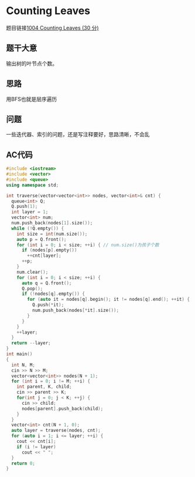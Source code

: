# Counting Leaves
题目链接[1004 Counting Leaves (30 分)](https://pintia.cn/problem-sets/994805342720868352/problems/994805521431773184)

## 题干大意

输出树的叶节点个数。

## 思路

用BFS也就是层序遍历

## 问题

一些迭代器、索引的问题，还是写注释要好，思路清晰，不会乱

## AC代码
```cpp linenums="1"
#include <iostream>
#include <vector>
#include <queue>
using namespace std;

int traverse(vector<vector<int>> nodes, vector<int>& cnt) {
  queue<int> Q;
  Q.push(1);
  int layer = 1;
  vector<int> num;
  num.push_back(nodes[1].size());
  while (!Q.empty()) {
    int size = int(num.size());
    auto p = Q.front();
    for (int i = 0; i < size; ++i) { // num.size()为孩子个数
      if (nodes[p].empty())
        ++cnt[layer];
      ++p;
    }
    num.clear();
    for (int i = 0; i < size; ++i) {
      auto q = Q.front();
      Q.pop();
      if (!nodes[q].empty()) {
        for (auto it = nodes[q].begin(); it != nodes[q].end(); ++it) {
          Q.push(*it);
          num.push_back(nodes[*it].size());
        }
      }
    }
    ++layer;
  }
  return --layer;
}
int main()
{
  int N, M;
  cin >> N >> M;
  vector<vector<int>> nodes(N + 1);
  for (int i = 0; i != M; ++i) {
    int parent, K, child;
    cin >> parent >> K;
    for(int j = 0; j < K; ++j) {
      cin >> child;
      nodes[parent].push_back(child);
    }
  }
  vector<int> cnt(N + 1, 0);
  auto layer = traverse(nodes, cnt);
  for (auto i = 1; i <= layer; ++i) {
    cout << cnt[i];
    if (i != layer)
      cout << " ";
  }
  return 0;
}
```
